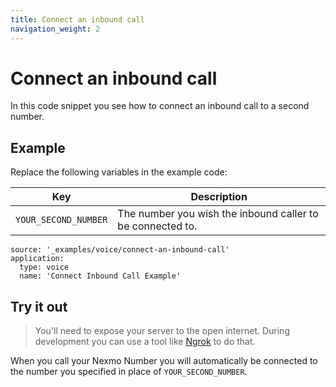 ```yaml
---
title: Connect an inbound call
navigation_weight: 2
---
```


# Connect an inbound call

In this code snippet you see how to connect an inbound call to a second number.

## Example

Replace the following variables in the example code:

Key |	Description
-- | --
`YOUR_SECOND_NUMBER` |	The number you wish the inbound caller to be connected to.

```code_snippets
source: '_examples/voice/connect-an-inbound-call'
application:
  type: voice
  name: 'Connect Inbound Call Example'
```

## Try it out

> You'll need to expose your server to the open internet. During development you can use a tool like [Ngrok](https://www.nexmo.com/blog/2017/07/04/local-development-nexmo-ngrok-tunnel-dr/) to do that.

When you call your Nexmo Number you will automatically be connected to the
number you specified in place of `YOUR_SECOND_NUMBER`.
